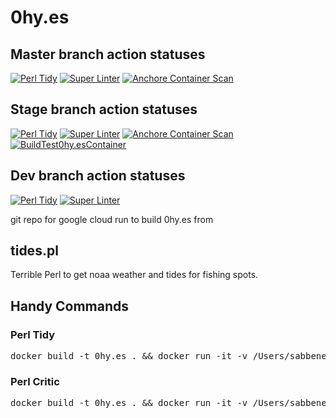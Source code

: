 # 0hy.es
## Master branch action statuses
[![Perl Tidy](https://github.com/sabbene/0hy.es/actions/workflows/perltidy.yml/badge.svg?branch=master)](https://github.com/sabbene/0hy.es/actions/workflows/perltidy.yml)
[![Super Linter](https://github.com/sabbene/0hy.es/actions/workflows/superlinter.yml/badge.svg?branch=master)](https://github.com/sabbene/0hy.es/actions/workflows/superlinter.yml)
[![Anchore Container Scan](https://github.com/sabbene/0hy.es/actions/workflows/anchore-analysis.yml/badge.svg?branch=master)](https://github.com/sabbene/0hy.es/actions/workflows/anchore-analysis.yml)

## Stage branch action statuses
[![Perl Tidy](https://github.com/sabbene/0hy.es/actions/workflows/perltidy.yml/badge.svg?branch=stage)](https://github.com/sabbene/0hy.es/actions/workflows/perltidy.yml)
[![Super Linter](https://github.com/sabbene/0hy.es/actions/workflows/superlinter.yml/badge.svg?branch=stage)](https://github.com/sabbene/0hy.es/actions/workflows/superlinter.yml)
[![Anchore Container Scan](https://github.com/sabbene/0hy.es/actions/workflows/anchore-analysis.yml/badge.svg?branch=stage)](https://github.com/sabbene/0hy.es/actions/workflows/anchore-analysis.yml)
[![BuildTest0hy.esContainer](https://github.com/sabbene/0hy.es/actions/workflows/testdocker.yml/badge.svg)](https://github.com/sabbene/0hy.es/actions/workflows/testdocker.yml)

## Dev branch action statuses
[![Perl Tidy](https://github.com/sabbene/0hy.es/actions/workflows/perltidy.yml/badge.svg?branch=dev)](https://github.com/sabbene/0hy.es/actions/workflows/perltidy.yml)
[![Super Linter](https://github.com/sabbene/0hy.es/actions/workflows/superlinter.yml/badge.svg?branch=dev)](https://github.com/sabbene/0hy.es/actions/workflows/superlinter.yml)

git repo for google cloud run to build 0hy.es from

## tides.pl

Terrible Perl to get noaa weather and tides for fishing spots.

## Handy Commands
### Perl Tidy
<pre>
docker build -t 0hy.es . && docker run -it -v /Users/sabbene/git/0hy.es:/tmp/ --net=host 0hy.es sh -c "cd /app/src/tides/local/bin && carton run ./perltidy -b -bext=\'/\' /tmp/app/src/tides/tides.pl"
</pre>

### Perl Critic
<pre>
docker build -t 0hy.es . && docker run -it -v /Users/sabbene/git/0hy.es:/tmp/ --net=host 0hy.es sh -c "cd /app/src/tides/local/bin && carton run ./perlcritic --brutal /tmp/app/src/tides/tides.pl"
</pre>
